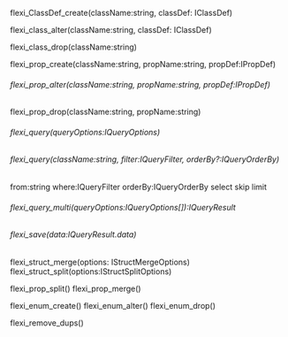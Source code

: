 flexi_ClassDef_create(className:string, classDef: IClassDef)

flexi_class_alter(className:string, classDef: IClassDef)

flexi_class_drop(className:string)

flexi_prop_create(className:string, propName:string, propDef:IPropDef)

###### flexi_prop_alter(className:string, propName:string, propDef:IPropDef)

flexi_prop_drop(className:string, propName:string)

###### flexi_query(queryOptions:IQueryOptions)
###### flexi_query(className:string, filter:IQueryFilter, orderBy?:IQueryOrderBy)
from:string
where:IQueryFilter
orderBy:IQueryOrderBy
select
skip
limit


###### flexi_query_multi(queryOptions:IQueryOptions[]):IQueryResult


###### flexi_save(data:IQueryResult.data)

flexi_struct_merge(options: IStructMergeOptions)
flexi_struct_split(options:IStructSplitOptions)

flexi_prop_split()
flexi_prop_merge()

flexi_enum_create()
flexi_enum_alter()
flexi_enum_drop()

flexi_remove_dups()



